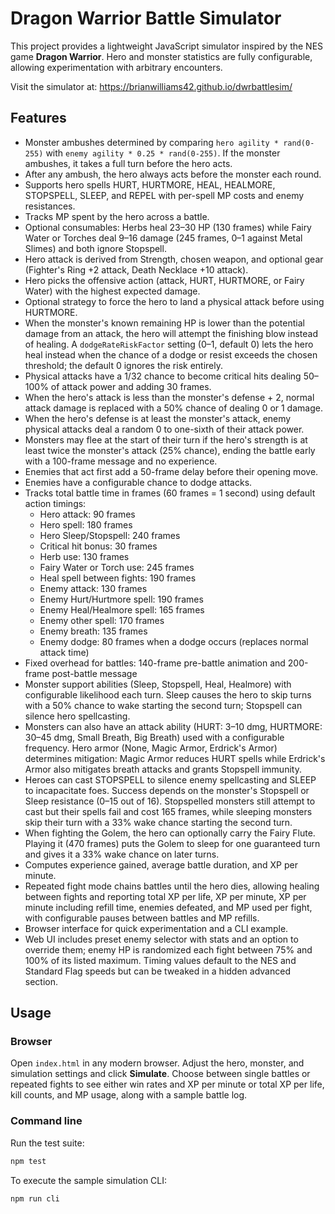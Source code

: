 # Dragon Warrior Battle Simulator

This project provides a lightweight JavaScript simulator inspired by the NES game **Dragon Warrior**. Hero and monster statistics are fully configurable, allowing experimentation with arbitrary encounters.

Visit the simulator at: https://brianwilliams42.github.io/dwrbattlesim/

## Features
- Monster ambushes determined by comparing `hero agility * rand(0-255)` with `enemy agility * 0.25 * rand(0-255)`. If the monster ambushes, it takes a full turn before the hero acts.
- After any ambush, the hero always acts before the monster each round.
- Supports hero spells HURT, HURTMORE, HEAL, HEALMORE, STOPSPELL, SLEEP, and REPEL with per-spell MP costs and enemy resistances.
- Tracks MP spent by the hero across a battle.
- Optional consumables: Herbs heal 23–30 HP (130 frames) while Fairy Water or Torches deal 9–16 damage (245 frames, 0–1 against Metal Slimes) and both ignore Stopspell.
- Hero attack is derived from Strength, chosen weapon, and optional gear (Fighter's Ring +2 attack, Death Necklace +10 attack).
- Hero picks the offensive action (attack, HURT, HURTMORE, or Fairy Water) with the highest expected damage.
- Optional strategy to force the hero to land a physical attack before using HURTMORE.
- When the monster's known remaining HP is lower than the potential damage from an attack, the hero will attempt the finishing blow instead of healing. A `dodgeRateRiskFactor` setting (0–1, default 0) lets the hero heal instead when the chance of a dodge or resist exceeds the chosen threshold; the default 0 ignores the risk entirely.
- Physical attacks have a 1/32 chance to become critical hits dealing 50–100% of attack power and adding 30 frames.
- When the hero's attack is less than the monster's defense + 2, normal attack damage is replaced with a 50% chance of dealing 0 or 1 damage.
- When the hero's defense is at least the monster's attack, enemy physical attacks deal a random 0 to one-sixth of their attack power.
- Monsters may flee at the start of their turn if the hero's strength is at least twice the monster's attack (25% chance), ending the battle early with a 100-frame message and no experience.
- Enemies that act first add a 50-frame delay before their opening move.
- Enemies have a configurable chance to dodge attacks.
- Tracks total battle time in frames (60 frames = 1 second) using default action timings:
  - Hero attack: 90 frames
  - Hero spell: 180 frames
  - Hero Sleep/Stopspell: 240 frames
  - Critical hit bonus: 30 frames
  - Herb use: 130 frames
  - Fairy Water or Torch use: 245 frames
  - Heal spell between fights: 190 frames
  - Enemy attack: 130 frames
  - Enemy Hurt/Hurtmore spell: 190 frames
  - Enemy Heal/Healmore spell: 165 frames
  - Enemy other spell: 170 frames
  - Enemy breath: 135 frames
  - Enemy dodge: 80 frames when a dodge occurs (replaces normal attack time)
- Fixed overhead for battles: 140-frame pre-battle animation and 200-frame post-battle message
- Monster support abilities (Sleep, Stopspell, Heal, Healmore) with configurable likelihood each turn. Sleep causes the hero to skip turns with a 50% chance to wake starting the second turn; Stopspell can silence hero spellcasting.
- Monsters can also have an attack ability (HURT: 3–10 dmg, HURTMORE: 30–45 dmg, Small Breath, Big Breath) used with a configurable frequency. Hero armor (None, Magic Armor, Erdrick's Armor) determines mitigation: Magic Armor reduces HURT spells while Erdrick's Armor also mitigates breath attacks and grants Stopspell immunity.
- Heroes can cast STOPSPELL to silence enemy spellcasting and SLEEP to incapacitate foes. Success depends on the monster's Stopspell or Sleep resistance (0–15 out of 16). Stopspelled monsters still attempt to cast but their spells fail and cost 165 frames, while sleeping monsters skip their turn with a 33% wake chance starting the second turn.
- When fighting the Golem, the hero can optionally carry the Fairy Flute. Playing it (470 frames) puts the Golem to sleep for one guaranteed turn and gives it a 33% wake chance on later turns.
- Computes experience gained, average battle duration, and XP per minute.
- Repeated fight mode chains battles until the hero dies, allowing healing between fights and reporting total XP per life, XP per minute, XP per minute including refill time, enemies defeated, and MP used per fight, with configurable pauses between battles and MP refills.
- Browser interface for quick experimentation and a CLI example.
- Web UI includes preset enemy selector with stats and an option to override them; enemy HP is randomized each fight between 75% and 100% of its listed maximum. Timing values default to the NES and Standard Flag speeds but can be tweaked in a hidden advanced section.

## Usage
### Browser
Open `index.html` in any modern browser. Adjust the hero, monster, and simulation settings and click **Simulate**. Choose between single battles or repeated fights to see either win rates and XP per minute or total XP per life, kill counts, and MP usage, along with a sample battle log.

### Command line
Run the test suite:

```bash
npm test
```

To execute the sample simulation CLI:

```bash
npm run cli
```
